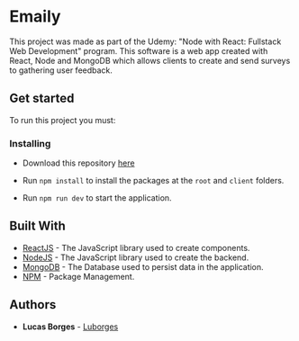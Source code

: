 # Emaily
This project was made as part of the Udemy: "Node with React: Fullstack Web Development" program. This software is a web app created with React, Node and MongoDB which allows clients to create and send surveys to gathering user feedback.

## Get started

To run this project you must:

### Installing

* Download this repository [here](https://github.com/Luborges/emaily/archive/master.zip)

* Run ```npm install``` to install the packages at the `root` and `client` folders.
* Run ```npm run dev``` to start the application.

## Built With

* [ReactJS](https://reactjs.org/) - The JavaScript library used to create components.
* [NodeJS](https://nodejs.org/) - The JavaScript library used to create the backend.
* [MongoDB](https://www.mongodb.com/) - The Database used to persist data in the application.
* [NPM](https://www.npmjs.com/) - Package Management.

## Authors

* **Lucas Borges** - [Luborges](https://github.com/Luborges)
